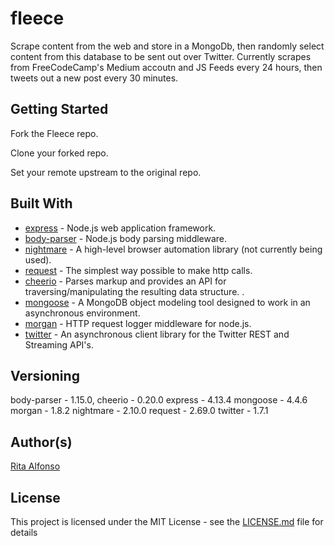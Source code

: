 # fleece
Scrape content from the web and store in a MongoDb, then randomly select content from this database to be sent out over Twitter. Currently scrapes from FreeCodeCamp's Medium accoutn and JS Feeds every 24 hours, then tweets out a new post every 30 minutes. 

## Getting Started

Fork the Fleece repo.

Clone your forked repo.

Set your remote upstream to the original repo.


## Built With

* [express](https://expressjs.com) - Node.js web application framework.
* [body-parser](https://www.npmjs.com/package/body-parser) - Node.js body parsing middleware.
* [nightmare](https://www.npmjs.com/package/nightmare) - A high-level browser automation library (not currently being used).
* [request](https://www.npmjs.com/package/request) - The simplest way possible to make http calls.
* [cheerio](https://www.npmjs.com/package/cheerio) - Parses markup and provides an API for traversing/manipulating the resulting data structure. .
* [mongoose](https://www.npmjs.com/package/mongoose) - A MongoDB object modeling tool designed to work in an asynchronous environment.
* [morgan](https://www.npmjs.com/package/morgan) - HTTP request logger middleware for node.js.
* [twitter](https://www.npmjs.com/package/twitter) - An asynchronous client library for the Twitter REST and Streaming API's.


## Versioning

body-parser - 1.15.0,
cheerio - 0.20.0
express - 4.13.4
mongoose - 4.4.6
morgan - 1.8.2
nightmare - 2.10.0
request - 2.69.0
twitter - 1.7.1


## Author(s)

[Rita Alfonso](https://github.com/alfonsotech)


## License

This project is licensed under the MIT License - see the [LICENSE.md](LICENSE.md) file for details

